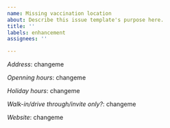 ```yaml
---
name: Missing vaccination location
about: Describe this issue template's purpose here.
title: ''
labels: enhancement
assignees: ''

---
```


*Address*:
changeme

*Openning hours*:
changeme

*Holiday hours*:
changeme

*Walk-in/drive through/invite only?*:
changeme

*Website*:
changeme
